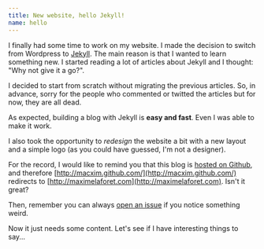 ```yaml
---
title: New website, hello Jekyll!
name: hello
---
```


I finally had some time to work on my website. I made the decision to switch from Wordpress to [Jekyll](https://github.com/mojombo/jekyll/). The main reason is that I wanted to learn something new. I started reading a lot of articles about Jekyll and I thought: "Why not give it a go?".

I decided to start from scratch without migrating the previous articles. So, in advance, sorry for the people who commented or twitted the articles but for now, they are all dead.

As expected, building a blog with Jekyll is **easy and fast**. Even I was able to make it work.

I also took the opportunity to *redesign* the website a bit with a new layout and a simple logo (as you could have guessed, I'm not a designer).

For the record, I would like to remind you that this blog is [hosted on Github](https://github.com/macxim/macxim.github.com/), and therefore [http://macxim.github.com/](http://macxim.github.com/) redirects to [http://maximelaforet.com](http://maximelaforet.com). Isn't it great?

Then, remember you can always [open an issue](https://github.com/macxim/macxim.github.com/issues) if you notice something weird.

Now it just needs some content. Let's see if I have interesting things to say...

